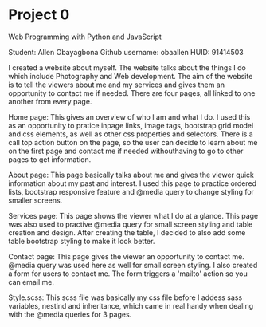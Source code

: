 # Project 0

Web Programming with Python and JavaScript

Student: Allen Obayagbona
Github username: obaallen
HUID: 91414503

I created a website about myself. The website talks about the things I do which include Photography and Web development.
The aim of the website is to tell the viewers about me and my services and gives them an opportunity to contact me if needed.
There are four pages, all linked to one another from every page.

Home page:
This gives an overview of who I am and what I do. I used this as an opportunity to pratice inpage links, image tags, bootstrap grid model and css elements, as well as other css properties and selectors. There is a call top action button on the page, so the user can decide to learn about me on the first page and contact me if needed withouthaving to go to other pages to get information.

About page:
This page basically talks about me and gives the viewer quick information about my past and interest. I used this page to practice ordered lists, bootstrap responsive feature and @media query to change styling for smaller screens.

Services page:
This page shows the viewer what I do at a glance. This page was also used to practive @media query for small screen styling and table creation and design. After creating the table, I decided to also add some table bootstrap styling to make it look better.

Contact page:
This page gives the viewer an opportunity to contact me. @media query was used here as well for small screen styling. I also created a form for users to contact me. The form triggers a 'mailto' action so you can email me.

Style.scss:
This scss file was basically my css file before I addess sass variables, nestind and inheritance, which came in real handy when dealing with the @media queries for 3 pages.
